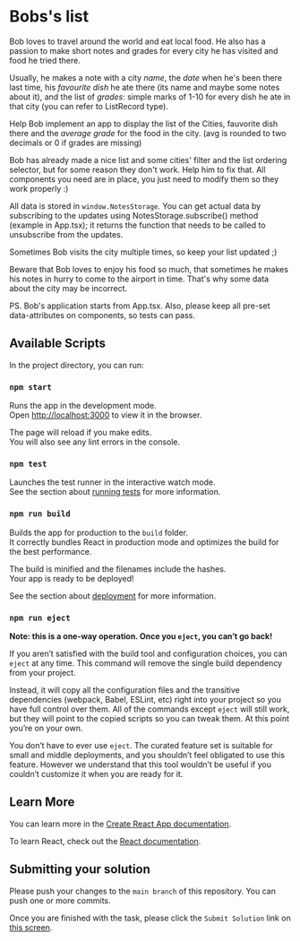 # Bobs's list

Bob loves to travel around the world and eat local food.
He also has a passion to make short notes and grades
for every city he has visited and food he tried there.

Usually, he makes a note with a city *name*,
the *date* when he's been there last time,
his *favourite dish* he ate there (its name and maybe some notes about it),
and the list of *grades*: simple marks of 1-10 for every dish he ate in that city
(you can refer to ListRecord type).

Help Bob implement an app to display the list of the Cities,
fauvorite dish there and the *average grade* for the food in the city.
(avg is rounded to two decimals or 0 if grades are missing)

Bob has already made a nice list and some cities' filter and the list ordering selector,
but for some reason they don't work.
Help him to fix that.
All components you need are in place, you just need to modify them so they work properly :)

All data is stored in `window.NotesStorage`.
You can get actual data by subscribing to the updates using NotesStorage.subscribe() method (example in App.tsx);
it returns the function that needs to be called to unsubscribe from the updates.

Sometimes Bob visits the city multiple times, so keep your list updated ;)

Beware that Bob loves to enjoy his food so much,
that sometimes he makes his notes in hurry to come to the airport in time.
That's why some data about the city may be incorrect.

PS. Bob's application starts from App.tsx. Also, please keep all pre-set data-attributes on components, so tests can pass.

## Available Scripts

In the project directory, you can run:

### `npm start`

Runs the app in the development mode.\
Open [http://localhost:3000](http://localhost:3000) to view it in the browser.

The page will reload if you make edits.\
You will also see any lint errors in the console.

### `npm test`

Launches the test runner in the interactive watch mode.\
See the section about [running tests](https://facebook.github.io/create-react-app/docs/running-tests) for more information.

### `npm run build`

Builds the app for production to the `build` folder.\
It correctly bundles React in production mode and optimizes the build for the best performance.

The build is minified and the filenames include the hashes.\
Your app is ready to be deployed!

See the section about [deployment](https://facebook.github.io/create-react-app/docs/deployment) for more information.

### `npm run eject`

**Note: this is a one-way operation. Once you `eject`, you can’t go back!**

If you aren’t satisfied with the build tool and configuration choices, you can `eject` at any time. This command will remove the single build dependency from your project.

Instead, it will copy all the configuration files and the transitive dependencies (webpack, Babel, ESLint, etc) right into your project so you have full control over them. All of the commands except `eject` will still work, but they will point to the copied scripts so you can tweak them. At this point you’re on your own.

You don’t have to ever use `eject`. The curated feature set is suitable for small and middle deployments, and you shouldn’t feel obligated to use this feature. However we understand that this tool wouldn’t be useful if you couldn’t customize it when you are ready for it.

## Learn More

You can learn more in the [Create React App documentation](https://facebook.github.io/create-react-app/docs/getting-started).

To learn React, check out the [React documentation](https://reactjs.org/).
## Submitting your solution

Please push your changes to the `main branch` of this repository. You can push one or more commits. <br>

Once you are finished with the task, please click the `Submit Solution` link on <a href="https://app.codescreen.com/candidate/5bc76c5b-b491-4435-93b0-bb56138c8296" target="_blank">this screen</a>.